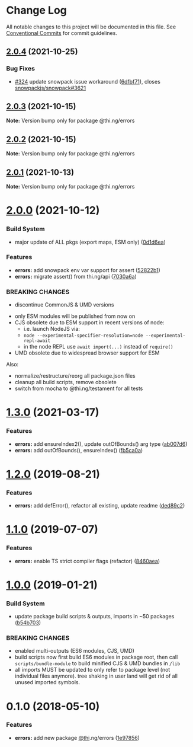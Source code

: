 # Change Log

All notable changes to this project will be documented in this file.
See [Conventional Commits](https://conventionalcommits.org) for commit guidelines.

## [2.0.4](https://github.com/thi-ng/umbrella/compare/@thi.ng/errors@2.0.3...@thi.ng/errors@2.0.4) (2021-10-25)


### Bug Fixes

* [#324](https://github.com/thi-ng/umbrella/issues/324) update snowpack issue workaround ([6dfbf71](https://github.com/thi-ng/umbrella/commit/6dfbf7120faaea7ef6af4f755e1a609cb49d902a)), closes [snowpackjs/snowpack#3621](https://github.com/snowpackjs/snowpack/issues/3621)





## [2.0.3](https://github.com/thi-ng/umbrella/compare/@thi.ng/errors@2.0.2...@thi.ng/errors@2.0.3) (2021-10-15)

**Note:** Version bump only for package @thi.ng/errors





## [2.0.2](https://github.com/thi-ng/umbrella/compare/@thi.ng/errors@2.0.1...@thi.ng/errors@2.0.2) (2021-10-15)

**Note:** Version bump only for package @thi.ng/errors





## [2.0.1](https://github.com/thi-ng/umbrella/compare/@thi.ng/errors@2.0.0...@thi.ng/errors@2.0.1) (2021-10-13)

**Note:** Version bump only for package @thi.ng/errors





# [2.0.0](https://github.com/thi-ng/umbrella/compare/@thi.ng/errors@1.3.4...@thi.ng/errors@2.0.0) (2021-10-12)


### Build System

* major update of ALL pkgs (export maps, ESM only) ([0d1d6ea](https://github.com/thi-ng/umbrella/commit/0d1d6ea9fab2a645d6c5f2bf2591459b939c09b6))


### Features

* **errors:** add snowpack env var support for assert ([52822b1](https://github.com/thi-ng/umbrella/commit/52822b18160949a0a1eefa82e5e667cd0811cd89))
* **errors:** migrate assert() from thi.ng/api ([7030a6a](https://github.com/thi-ng/umbrella/commit/7030a6aecd50367cbc08bccb13e05b3af41f4eca))


### BREAKING CHANGES

* discontinue CommonJS & UMD versions

- only ESM modules will be published from now on
- CJS obsolete due to ESM support in recent versions of node:
  - i.e. launch NodeJS via:
  - `node --experimental-specifier-resolution=node --experimental-repl-await`
  - in the node REPL use `await import(...)` instead of `require()`
- UMD obsolete due to widespread browser support for ESM

Also:
- normalize/restructure/reorg all package.json files
- cleanup all build scripts, remove obsolete
- switch from mocha to @thi.ng/testament for all tests






#  [1.3.0](https://github.com/thi-ng/umbrella/compare/@thi.ng/errors@1.2.32...@thi.ng/errors@1.3.0) (2021-03-17) 

###  Features 

- **errors:** add ensureIndex2(), update outOfBounds() arg type ([ab007d6](https://github.com/thi-ng/umbrella/commit/ab007d6b502c3d1650c7e9cf50da05f0ac042ef3)) 
- **errors:** add outOfBounds(), ensureIndex() ([fb5ca0a](https://github.com/thi-ng/umbrella/commit/fb5ca0a7f8a4a6648d3c8485a9108e9154ee4400)) 

#  [1.2.0](https://github.com/thi-ng/umbrella/compare/@thi.ng/errors@1.1.2...@thi.ng/errors@1.2.0) (2019-08-21) 

###  Features 

- **errors:** add defError(), refactor all existing, update readme ([ded89c2](https://github.com/thi-ng/umbrella/commit/ded89c2)) 

#  [1.1.0](https://github.com/thi-ng/umbrella/compare/@thi.ng/errors@1.0.6...@thi.ng/errors@1.1.0) (2019-07-07) 

###  Features 

- **errors:** enable TS strict compiler flags (refactor) ([8460aea](https://github.com/thi-ng/umbrella/commit/8460aea)) 

#  [1.0.0](https://github.com/thi-ng/umbrella/compare/@thi.ng/errors@0.1.12...@thi.ng/errors@1.0.0) (2019-01-21) 

###  Build System 

- update package build scripts & outputs, imports in ~50 packages ([b54b703](https://github.com/thi-ng/umbrella/commit/b54b703)) 

###  BREAKING CHANGES 

- enabled multi-outputs (ES6 modules, CJS, UMD) 
- build scripts now first build ES6 modules in package root, then call   `scripts/bundle-module` to build minified CJS & UMD bundles in `/lib` 
- all imports MUST be updated to only refer to package level   (not individual files anymore). tree shaking in user land will get rid of   all unused imported symbols. 

#  0.1.0 (2018-05-10) 

###  Features 

- **errors:** add new package [@thi](https://github.com/thi).ng/errors ([1e97856](https://github.com/thi-ng/umbrella/commit/1e97856))

